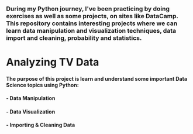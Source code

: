 ### During my Python journey, I've been practicing by doing exercises as well as some projects, on sites like DataCamp. This repository contains interesting projects where we can learn data manipulation and visualization techniques, data import and cleaning, probability and statistics.


# Analyzing TV Data
#### The purpose of this project is learn and understand some important Data Science topics using Python:
#### - Data Manipulation
#### - Data Visualization
#### - Importing & Cleaning Data
